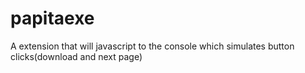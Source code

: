 # papitaexe

A extension that will javascript to the console which simulates button clicks(download and next page)
